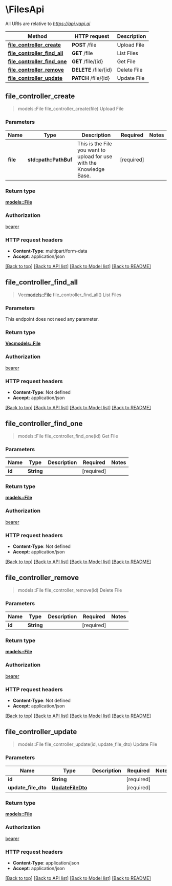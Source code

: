 # \FilesApi

All URIs are relative to *https://api.vapi.ai*

Method | HTTP request | Description
------------- | ------------- | -------------
[**file_controller_create**](FilesApi.md#file_controller_create) | **POST** /file | Upload File
[**file_controller_find_all**](FilesApi.md#file_controller_find_all) | **GET** /file | List Files
[**file_controller_find_one**](FilesApi.md#file_controller_find_one) | **GET** /file/{id} | Get File
[**file_controller_remove**](FilesApi.md#file_controller_remove) | **DELETE** /file/{id} | Delete File
[**file_controller_update**](FilesApi.md#file_controller_update) | **PATCH** /file/{id} | Update File



## file_controller_create

> models::File file_controller_create(file)
Upload File

### Parameters


Name | Type | Description  | Required | Notes
------------- | ------------- | ------------- | ------------- | -------------
**file** | **std::path::PathBuf** | This is the File you want to upload for use with the Knowledge Base. | [required] |

### Return type

[**models::File**](File.md)

### Authorization

[bearer](../README.md#bearer)

### HTTP request headers

- **Content-Type**: multipart/form-data
- **Accept**: application/json

[[Back to top]](#) [[Back to API list]](../README.md#documentation-for-api-endpoints) [[Back to Model list]](../README.md#documentation-for-models) [[Back to README]](../README.md)


## file_controller_find_all

> Vec<models::File> file_controller_find_all()
List Files

### Parameters

This endpoint does not need any parameter.

### Return type

[**Vec<models::File>**](File.md)

### Authorization

[bearer](../README.md#bearer)

### HTTP request headers

- **Content-Type**: Not defined
- **Accept**: application/json

[[Back to top]](#) [[Back to API list]](../README.md#documentation-for-api-endpoints) [[Back to Model list]](../README.md#documentation-for-models) [[Back to README]](../README.md)


## file_controller_find_one

> models::File file_controller_find_one(id)
Get File

### Parameters


Name | Type | Description  | Required | Notes
------------- | ------------- | ------------- | ------------- | -------------
**id** | **String** |  | [required] |

### Return type

[**models::File**](File.md)

### Authorization

[bearer](../README.md#bearer)

### HTTP request headers

- **Content-Type**: Not defined
- **Accept**: application/json

[[Back to top]](#) [[Back to API list]](../README.md#documentation-for-api-endpoints) [[Back to Model list]](../README.md#documentation-for-models) [[Back to README]](../README.md)


## file_controller_remove

> models::File file_controller_remove(id)
Delete File

### Parameters


Name | Type | Description  | Required | Notes
------------- | ------------- | ------------- | ------------- | -------------
**id** | **String** |  | [required] |

### Return type

[**models::File**](File.md)

### Authorization

[bearer](../README.md#bearer)

### HTTP request headers

- **Content-Type**: Not defined
- **Accept**: application/json

[[Back to top]](#) [[Back to API list]](../README.md#documentation-for-api-endpoints) [[Back to Model list]](../README.md#documentation-for-models) [[Back to README]](../README.md)


## file_controller_update

> models::File file_controller_update(id, update_file_dto)
Update File

### Parameters


Name | Type | Description  | Required | Notes
------------- | ------------- | ------------- | ------------- | -------------
**id** | **String** |  | [required] |
**update_file_dto** | [**UpdateFileDto**](UpdateFileDto.md) |  | [required] |

### Return type

[**models::File**](File.md)

### Authorization

[bearer](../README.md#bearer)

### HTTP request headers

- **Content-Type**: application/json
- **Accept**: application/json

[[Back to top]](#) [[Back to API list]](../README.md#documentation-for-api-endpoints) [[Back to Model list]](../README.md#documentation-for-models) [[Back to README]](../README.md)

